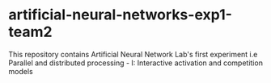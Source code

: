 # artificial-neural-networks-exp1-team2
This repository contains Artificial Neural Network Lab's first experiment i.e Parallel and distributed processing - I: Interactive activation and competition models
